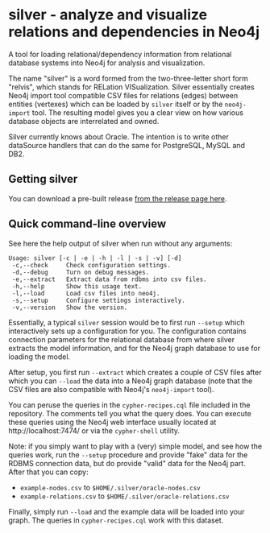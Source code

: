 # silver - analyze and visualize relations and dependencies in Neo4j

A tool for loading relational/dependency information from relational database systems into Neo4j for analysis and visualization.

The name "silver" is a word formed from the two-three-letter short form "relvis", which stands for RELation VISualization. Silver essentially creates Neo4j import tool compatible CSV files for relations (edges) between entities (vertexes) which can be loaded by `silver` itself or by the `neo4j-import` tool. The resulting model gives you a clear view on how various database objects are interrelated and owned.

Silver currently knows about Oracle. The intention is to write other dataSource handlers that can do the same for PostgreSQL, MySQL and DB2.

## Getting silver

You can download a pre-built release [from the release page here](https://github.com/rubin55/silver/releases).

## Quick command-line overview
See here the help output of silver when run without any arguments:

    Usage: silver [-c | -e | -h | -l | -s | -v] [-d]
     -c,--check     Check configuration settings.
     -d,--debug     Turn on debug messages.
     -e,--extract   Extract data from rdbms into csv files.
     -h,--help      Show this usage text.
     -l,--load      Load csv files into neo4j.
     -s,--setup     Configure settings interactively.
     -v,--version   Show the version.

Essentially, a typical `silver` session would be to first run `--setup` which interactively sets up a configuration for you. The configuration contains connection parameters for the relational database from where silver extracts the model information, and for the Neo4j graph database to use for loading the model.

After setup, you first run `--extract` which creates a couple of CSV files after which you can `--load` the data into a Neo4j graph database (note that the CSV files are also compatible with Neo4j's `neo4j-import` tool).

You can peruse the queries in the `cypher-recipes.cql` file included in the repository. The comments tell you what the query does. You can execute these queries using the Neo4j web interface usually located at http://localhost:7474/ or via the `cypher-shell` utility.

Note: if you simply want to play with a (very) simple model, and see how the queries work, run the `--setup` procedure and provide "fake" data for the RDBMS connection data, but do provide "valid" data for the Neo4j part. After that you can copy:

* `example-nodes.csv` to `$HOME/.silver/oracle-nodes.csv`
* `example-relations.csv` to `$HOME/.silver/oracle-relations.csv`

Finally, simply run `--load` and the example data will be loaded into your graph. The queries in `cypher-recipes.cql` work with this dataset.
